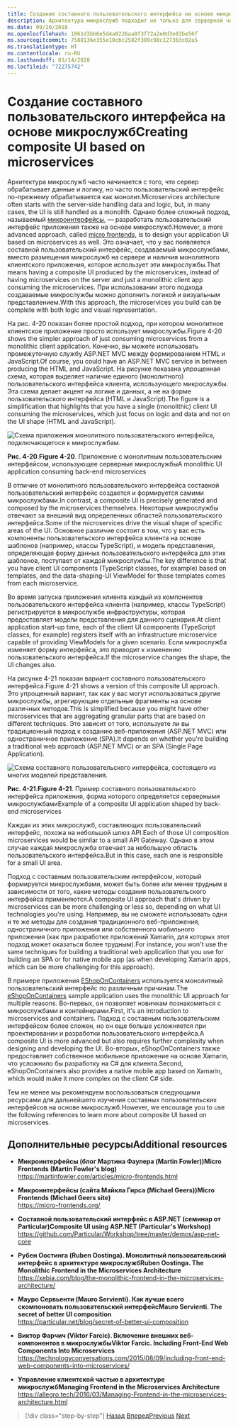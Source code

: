 ```yaml
---
title: Создание составного пользовательского интерфейса на основе микрослужб
description: Архитектура микрослужб подходит не только для серверной части. Здесь вы можете кратко ознакомиться с ее применением во внешней интерфейсной части.
ms.date: 09/20/2018
ms.openlocfilehash: 1861d3bb6e5d4a0226aa8f3f72a2e0d3e83be56f
ms.sourcegitcommit: 7588136e355e10cbc2582f389c90c127363c02a5
ms.translationtype: HT
ms.contentlocale: ru-RU
ms.lasthandoff: 03/14/2020
ms.locfileid: "72275742"
---
```

# <a name="creating-composite-ui-based-on-microservices"></a><span data-ttu-id="46420-104">Создание составного пользовательского интерфейса на основе микрослужб</span><span class="sxs-lookup"><span data-stu-id="46420-104">Creating composite UI based on microservices</span></span>

<span data-ttu-id="46420-105">Архитектура микрослужб часто начинается с того, что сервер обрабатывает данные и логику, но часто пользовательский интерфейс по-прежнему обрабатывается как монолит.</span><span class="sxs-lookup"><span data-stu-id="46420-105">Microservices architecture often starts with the server-side handling data and logic, but, in many cases, the UI is still handled as a monolith.</span></span> <span data-ttu-id="46420-106">Однако более сложный подход, называемый [микроинтерфейсы](https://martinfowler.com/articles/micro-frontends.html), — разработать пользовательский интерфейс приложения также на основе микрослужб.</span><span class="sxs-lookup"><span data-stu-id="46420-106">However, a more advanced approach, called [micro frontends](https://martinfowler.com/articles/micro-frontends.html), is to design your application UI based on microservices as well.</span></span> <span data-ttu-id="46420-107">Это означает, что у вас появляется составной пользовательский интерфейс, создаваемый микрослужбами, вместо размещения микрослужб на сервере и наличия монолитного клиентского приложения, которое использует эти микрослужбы.</span><span class="sxs-lookup"><span data-stu-id="46420-107">That means having a composite UI produced by the microservices, instead of having microservices on the server and just a monolithic client app consuming the microservices.</span></span> <span data-ttu-id="46420-108">При использовании этого подхода создаваемые микрослужбы можно дополнить логикой и визуальным представлением.</span><span class="sxs-lookup"><span data-stu-id="46420-108">With this approach, the microservices you build can be complete with both logic and visual representation.</span></span>

<span data-ttu-id="46420-109">На рис. 4-20 показан более простой подход, при котором монолитное клиентское приложение просто использует микрослужбы.</span><span class="sxs-lookup"><span data-stu-id="46420-109">Figure 4-20 shows the simpler approach of just consuming microservices from a monolithic client application.</span></span> <span data-ttu-id="46420-110">Конечно, вы можете использовать промежуточную службу ASP.NET MVC между формированием HTML и JavaScript.</span><span class="sxs-lookup"><span data-stu-id="46420-110">Of course, you could have an ASP.NET MVC service in between producing the HTML and JavaScript.</span></span> <span data-ttu-id="46420-111">На рисунке показана упрощенная схема, которая выделяет наличие единого (монолитного) пользовательского интерфейса клиента, использующего микрослужбы. Эта схема делает акцент на логике и данных, а не на форме пользовательского интерфейса (HTML и JavaScript).</span><span class="sxs-lookup"><span data-stu-id="46420-111">The figure is a simplification that highlights that you have a single (monolithic) client UI consuming the microservices, which just focus on logic and data and not on the UI shape (HTML and JavaScript).</span></span>

![Схема приложения монолитного пользовательского интерфейса, подключающегося к микрослужбам.](./media/microservice-based-composite-ui-shape-layout/monolith-ui-consume-microservices.png)

<span data-ttu-id="46420-113">**Рис. 4-20**.</span><span class="sxs-lookup"><span data-stu-id="46420-113">**Figure 4-20**.</span></span> <span data-ttu-id="46420-114">Приложение с монолитным пользовательским интерфейсом, использующее серверные микрослужбы</span><span class="sxs-lookup"><span data-stu-id="46420-114">A monolithic UI application consuming back-end microservices</span></span>

<span data-ttu-id="46420-115">В отличие от монолитного пользовательского интерфейса составной пользовательский интерфейс создается и формируется самими микрослужбами.</span><span class="sxs-lookup"><span data-stu-id="46420-115">In contrast, a composite UI is precisely generated and composed by the microservices themselves.</span></span> <span data-ttu-id="46420-116">Некоторые микрослужбы отвечают за внешний вид определенных областей пользовательского интерфейса.</span><span class="sxs-lookup"><span data-stu-id="46420-116">Some of the microservices drive the visual shape of specific areas of the UI.</span></span> <span data-ttu-id="46420-117">Основное различие состоит в том, что у вас есть компоненты пользовательского интерфейса клиента на основе шаблонов (например, классы TypeScript), и модель представления, определяющая форму данных пользовательского интерфейса для этих шаблонов, поступает от каждой микрослужбы.</span><span class="sxs-lookup"><span data-stu-id="46420-117">The key difference is that you have client UI components (TypeScript classes, for example) based on templates, and the data-shaping-UI ViewModel for those templates comes from each microservice.</span></span>

<span data-ttu-id="46420-118">Во время запуска приложения клиента каждый из компонентов пользовательского интерфейса клиента (например, классы TypeScript) регистрируется в микрослужбе инфраструктуры, которая предоставляет модели представления для данного сценария.</span><span class="sxs-lookup"><span data-stu-id="46420-118">At client application start-up time, each of the client UI components (TypeScript classes, for example) registers itself with an infrastructure microservice capable of providing ViewModels for a given scenario.</span></span> <span data-ttu-id="46420-119">Если микрослужба изменяет форму интерфейса, это приводит к изменению пользовательского интерфейса.</span><span class="sxs-lookup"><span data-stu-id="46420-119">If the microservice changes the shape, the UI changes also.</span></span>

<span data-ttu-id="46420-120">На рисунке 4-21 показан вариант составного пользовательского интерфейса.</span><span class="sxs-lookup"><span data-stu-id="46420-120">Figure 4-21 shows a version of this composite UI approach.</span></span> <span data-ttu-id="46420-121">Это упрощенный вариант, так как у вас могут использоваться другие микрослужбы, агрегирующие отдельные фрагменты на основе различных методов.</span><span class="sxs-lookup"><span data-stu-id="46420-121">This is simplified because you might have other microservices that are aggregating granular parts that are based on different techniques.</span></span> <span data-ttu-id="46420-122">Это зависит от того, используете ли вы традиционный подход к созданию веб-приложения (ASP.NET MVC) или одностраничное приложение (SPA).</span><span class="sxs-lookup"><span data-stu-id="46420-122">It depends on whether you're building a traditional web approach (ASP.NET MVC) or an SPA (Single Page Application).</span></span>

![Схема составного пользовательского интерфейса, состоящего из многих моделей представления.](./media/microservice-based-composite-ui-shape-layout/microservice-generate-composite-ui.png)

<span data-ttu-id="46420-124">**Рис. 4-21**.</span><span class="sxs-lookup"><span data-stu-id="46420-124">**Figure 4-21**.</span></span> <span data-ttu-id="46420-125">Пример составного пользовательского интерфейса приложения, форма которого определяется серверными микрослужбами</span><span class="sxs-lookup"><span data-stu-id="46420-125">Example of a composite UI application shaped by back-end microservices</span></span>

<span data-ttu-id="46420-126">Каждая из этих микрослужб, составляющих пользовательский интерфейс, похожа на небольшой шлюз API.</span><span class="sxs-lookup"><span data-stu-id="46420-126">Each of those UI composition microservices would be similar to a small API Gateway.</span></span> <span data-ttu-id="46420-127">Однако в этом случае каждая микрослужба отвечает за небольшую область пользовательского интерфейса.</span><span class="sxs-lookup"><span data-stu-id="46420-127">But in this case, each one is responsible for a small UI area.</span></span>

<span data-ttu-id="46420-128">Подход с составным пользовательским интерфейсом, который формируется микрослужбами, может быть более или менее трудным в зависимости от того, какие методы создания пользовательского интерфейса применяются.</span><span class="sxs-lookup"><span data-stu-id="46420-128">A composite UI approach that's driven by microservices can be more challenging or less so, depending on what UI technologies you're using.</span></span> <span data-ttu-id="46420-129">Например, вы не сможете использовать одни и те же методы для создания традиционного веб-приложения, одностраничного приложения или собственного мобильного приложения (как при разработке приложений Xamarin, для которых этот подход может оказаться более трудным).</span><span class="sxs-lookup"><span data-stu-id="46420-129">For instance, you won't use the same techniques for building a traditional web application that you use for building an SPA or for native mobile app (as when developing Xamarin apps, which can be more challenging for this approach).</span></span>

<span data-ttu-id="46420-130">В примере приложения [EShopOnContainers](https://aka.ms/MicroservicesArchitecture) используется монолитный пользовательский интерфейс по различным причинам.</span><span class="sxs-lookup"><span data-stu-id="46420-130">The [eShopOnContainers](https://aka.ms/MicroservicesArchitecture) sample application uses the monolithic UI approach for multiple reasons.</span></span> <span data-ttu-id="46420-131">Во-первых, он позволяет новичкам познакомиться с микрослужбами и контейнерами.</span><span class="sxs-lookup"><span data-stu-id="46420-131">First, it's an introduction to microservices and containers.</span></span> <span data-ttu-id="46420-132">Подход с составным пользовательским интерфейсом более сложен, но он еще больше усложняется при проектировании и разработки пользовательского интерфейса.</span><span class="sxs-lookup"><span data-stu-id="46420-132">A composite UI is more advanced but also requires further complexity when designing and developing the UI.</span></span> <span data-ttu-id="46420-133">Во-вторых, eShopOnContainers также предоставляет собственное мобильное приложение на основе Xamarin, что усложнило бы разработку на C\# для клиента.</span><span class="sxs-lookup"><span data-stu-id="46420-133">Second, eShopOnContainers also provides a native mobile app based on Xamarin, which would make it more complex on the client C\# side.</span></span>

<span data-ttu-id="46420-134">Тем не менее мы рекомендуем воспользоваться следующими ресурсами для дальнейшего изучения составных пользовательских интерфейсов на основе микрослужб.</span><span class="sxs-lookup"><span data-stu-id="46420-134">However, we encourage you to use the following references to learn more about composite UI based on microservices.</span></span>

## <a name="additional-resources"></a><span data-ttu-id="46420-135">Дополнительные ресурсы</span><span class="sxs-lookup"><span data-stu-id="46420-135">Additional resources</span></span>

- <span data-ttu-id="46420-136">**Микроинтерфейсы (блог Мартина Фаулера (Martin Fowler))**</span><span class="sxs-lookup"><span data-stu-id="46420-136">**Micro Frontends (Martin Fowler's blog)**</span></span>  
  <https://martinfowler.com/articles/micro-frontends.html>
  
- <span data-ttu-id="46420-137">**Микроинтерфейсы (сайта Майкла Гирса (Michael Geers))**</span><span class="sxs-lookup"><span data-stu-id="46420-137">**Micro Frontends (Michael Geers site)**</span></span>  
  <https://micro-frontends.org/>
  
- <span data-ttu-id="46420-138">**Составной пользовательский интерфейс в ASP.NET (семинар от Particular)**</span><span class="sxs-lookup"><span data-stu-id="46420-138">**Composite UI using ASP.NET (Particular's Workshop)**</span></span>  
  <https://github.com/Particular/Workshop/tree/master/demos/asp-net-core>

- <span data-ttu-id="46420-139">**Рубен Оостинга (Ruben Oostinga). Монолитный пользовательский интерфейс в архитектуре микрослужб**</span><span class="sxs-lookup"><span data-stu-id="46420-139">**Ruben Oostinga. The Monolithic Frontend in the Microservices Architecture**</span></span>  
  <https://xebia.com/blog/the-monolithic-frontend-in-the-microservices-architecture/>

- <span data-ttu-id="46420-140">**Мауро Сервьенти (Mauro Servienti). Как лучше всего скомпоновать пользовательский интерфейс**</span><span class="sxs-lookup"><span data-stu-id="46420-140">**Mauro Servienti. The secret of better UI composition**</span></span>  
  <https://particular.net/blog/secret-of-better-ui-composition>

- <span data-ttu-id="46420-141">**Виктор Фарчич (Viktor Farcic). Включение внешних веб-компонентов в микрослужбы**</span><span class="sxs-lookup"><span data-stu-id="46420-141">**Viktor Farcic. Including Front-End Web Components Into Microservices**</span></span>  
  <https://technologyconversations.com/2015/08/09/including-front-end-web-components-into-microservices/>

- <span data-ttu-id="46420-142">**Управление клиентской частью в архитектуре микрослужб**</span><span class="sxs-lookup"><span data-stu-id="46420-142">**Managing Frontend in the Microservices Architecture**</span></span>  
  <https://allegro.tech/2016/03/Managing-Frontend-in-the-microservices-architecture.html>

>[!div class="step-by-step"]
><span data-ttu-id="46420-143">[Назад](microservices-addressability-service-registry.md)
>[Вперед](resilient-high-availability-microservices.md)</span><span class="sxs-lookup"><span data-stu-id="46420-143">[Previous](microservices-addressability-service-registry.md)
[Next](resilient-high-availability-microservices.md)</span></span>
